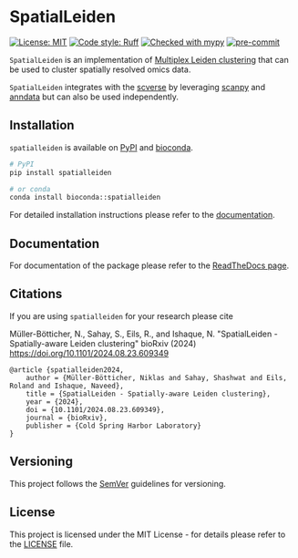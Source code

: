 # SpatialLeiden

[![License: MIT](https://img.shields.io/badge/License-MIT-yellow.svg)](https://opensource.org/licenses/MIT)
[![Code style: Ruff](https://img.shields.io/endpoint?url=https://raw.githubusercontent.com/astral-sh/ruff/main/assets/badge/v2.json)](https://github.com/astral-sh/ruff)
[![Checked with mypy](https://www.mypy-lang.org/static/mypy_badge.svg)](http://mypy-lang.org/)
[![pre-commit](https://img.shields.io/badge/pre--commit-enabled-brightgreen?logo=pre-commit)](https://github.com/pre-commit/pre-commit)

``SpatialLeiden`` is an implementation of
[Multiplex Leiden clustering](https://leidenalg.readthedocs.io/en/stable/multiplex.html)
that can be used to cluster spatially resolved omics data.

``SpatialLeiden`` integrates with the [scverse](https://scverse.org/) by leveraging
[scanpy](https://scanpy.readthedocs.io/) and [anndata](https://anndata.readthedocs.io/)
but can also be used independently.

## Installation

`spatialleiden` is available on [PyPI](https://pypi.org/project/spatialleiden/) and
[bioconda](https://bioconda.github.io/recipes/spatialleiden/README.html).

```sh
# PyPI
pip install spatialleiden
```

```sh
# or conda
conda install bioconda::spatialleiden
```

For detailed installation instructions please refer to the
[documentation](https://spatialleiden.readthedocs.io/page/installation.html).

## Documentation

For documentation of the package please refer to the
[ReadTheDocs page](https://spatialleiden.readthedocs.io/).

## Citations

If you are using `spatialleiden` for your research please cite

Müller-Bötticher, N., Sahay, S., Eils, R., and Ishaque, N.
"SpatialLeiden - Spatially-aware Leiden clustering"
bioRxiv (2024) https://doi.org/10.1101/2024.08.23.609349

```
@article {spatialleiden2024,
	author = {Müller-Bötticher, Niklas and Sahay, Shashwat and Eils, Roland and Ishaque, Naveed},
	title = {SpatialLeiden - Spatially-aware Leiden clustering},
	year = {2024},
	doi = {10.1101/2024.08.23.609349},
	journal = {bioRxiv},
	publisher = {Cold Spring Harbor Laboratory}
}
```

## Versioning

This project follows the [SemVer](https://semver.org/) guidelines for versioning.

## License

This project is licensed under the MIT License - for details please refer to the
[LICENSE](./LICENSE) file.
